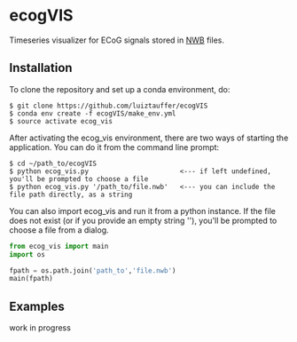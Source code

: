 # ecogVIS
Timeseries visualizer for ECoG signals stored in [NWB](https://neurodatawithoutborders.github.io/) files. 

## Installation
To clone the repository and set up a conda environment, do:
```
$ git clone https://github.com/luiztauffer/ecogVIS
$ conda env create -f ecogVIS/make_env.yml
$ source activate ecog_vis
```
After activating the ecog_vis environment, there are two ways of starting the application. You can do it from the command line prompt:
```
$ cd ~/path_to/ecogVIS
$ python ecog_vis.py                       <--- if left undefined, you'll be prompted to choose a file 
$ python ecog_vis.py '/path_to/file.nwb'   <--- you can include the file path directly, as a string
```

You can also import ecog_vis and run it from a python instance. If the file does not exist (or if you provide an empty string ''), you'll be prompted to choose a file from a dialog.
```python
from ecog_vis import main
import os

fpath = os.path.join('path_to','file.nwb')
main(fpath)
```

## Examples
work in progress
